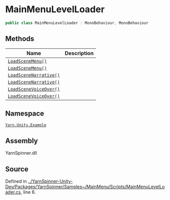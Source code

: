 # MainMenuLevelLoader

```csharp
public class MainMenuLevelLoader : MonoBehaviour, MonoBehaviour
```

## Methods

| Name                                       | Description |
| ------------------------------------------ | ----------- |
| [`LoadSceneMenu()`](broken-reference)      |             |
| [`LoadSceneMenu()`](broken-reference)      |             |
| [`LoadSceneNarrative()`](broken-reference) |             |
| [`LoadSceneNarrative()`](broken-reference) |             |
| [`LoadSceneVoiceOver()`](broken-reference) |             |
| [`LoadSceneVoiceOver()`](broken-reference) |             |

## Namespace

[`Yarn.Unity.Example`](../)

## Assembly

YarnSpinner.dll

## Source

Defined in [../YarnSpinner-Unity-Dev/Packages/YarnSpinner/Samples\~/MainMenu/Scripts/MainMenuLevelLoader.cs](https://github.com/YarnSpinnerTool/YarnSpinner-Unity/blob/develop/Samples\~/MainMenu/Scripts/MainMenuLevelLoader.cs#L6), line 6.
